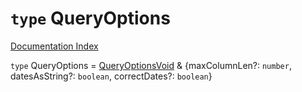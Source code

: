 # `type` QueryOptions

[Documentation Index](../README.md)

`type` QueryOptions = [QueryOptionsVoid](../private.type.QueryOptionsVoid/README.md) \& \{maxColumnLen?: `number`, datesAsString?: `boolean`, correctDates?: `boolean`}